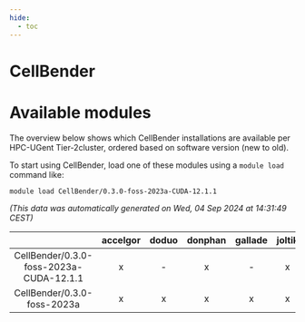 ```yaml
---
hide:
  - toc
---
```


CellBender
==========

# Available modules


The overview below shows which CellBender installations are available per HPC-UGent Tier-2cluster, ordered based on software version (new to old).

To start using CellBender, load one of these modules using a `module load` command like:

```shell
module load CellBender/0.3.0-foss-2023a-CUDA-12.1.1
```

*(This data was automatically generated on Wed, 04 Sep 2024 at 14:31:49 CEST)*  

| |accelgor|doduo|donphan|gallade|joltik|shinx|skitty|
| :---: | :---: | :---: | :---: | :---: | :---: | :---: | :---: |
|CellBender/0.3.0-foss-2023a-CUDA-12.1.1|x|-|x|-|x|-|-|
|CellBender/0.3.0-foss-2023a|x|x|x|x|x|x|x|
